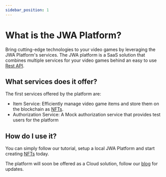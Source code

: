 ```yaml
---
sidebar_position: 1
---
```


# What is the JWA Platform?

Bring cutting-edge technologies to your video games by leveraging the JWA Platform's services.
The JWA platform is a SaaS solution that combines multiple services for your video games behind an easy to use [Rest API](https://en.wikipedia.org/wiki/Representational_state_transfer).

## What services does it offer?

The first services offered by the platform are:

- Item Service: Efficiently manage video game items and store them on the blockchain as [NFTs](https://en.wikipedia.org/wiki/Non-fungible_token).
- Authorization Service: A Mock authorization service that provides test users for the platform

## How do I use it?

You can simply follow our tutorial, setup a local JWA Platform and start creating [NFTs](https://en.wikipedia.org/wiki/Non-fungible_token) today.

The platform will soon be offered as a Cloud solution, follow our [blog](/blog) for updates.
